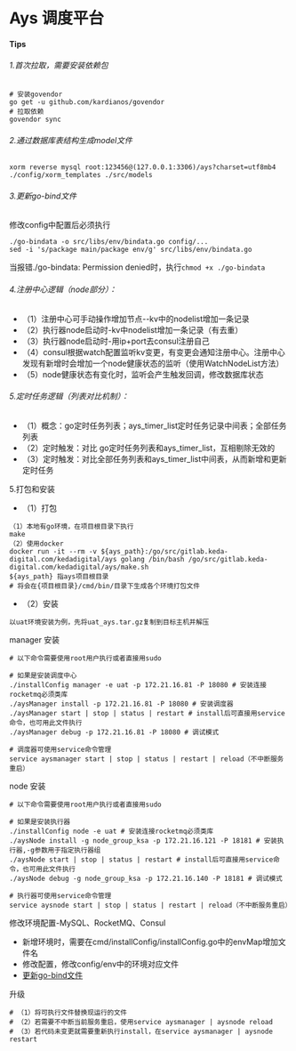 # Ays 调度平台

#### Tips
###### 1.首次拉取，需要安装依赖包
```shell
# 安装govendor
go get -u github.com/kardianos/govendor
# 拉取依赖
govendor sync
```
###### 2.通过数据库表结构生成model文件
```shell
xorm reverse mysql root:123456@(127.0.0.1:3306)/ays?charset=utf8mb4 ./config/xorm_templates ./src/models
```
###### 3.更新go-bind文件
修改config中配置后必须执行
```shell
./go-bindata -o src/libs/env/bindata.go config/...
sed -i 's/package main/package env/g' src/libs/env/bindata.go
```
当报错./go-bindata: Permission denied时，执行`chmod +x ./go-bindata`

###### 4.注册中心逻辑（node部分）：
- （1）注册中心可手动操作增加节点--kv中的nodelist增加一条记录
- （2）执行器node启动时-kv中nodelist增加一条记录（有去重）
- （3）执行器node启动时-用ip+port去consul注册自己
- （4）consul根据watch配置监听kv变更，有变更会通知注册中心。注册中心发现有新增时会增加一个node健康状态的监听（使用WatchNodeList方法）
- （5）node健康状态有变化时，监听会产生触发回调，修改数据库状态

###### 5.定时任务逻辑（列表对比机制）：
- （1）概念：go定时任务列表；ays_timer_list定时任务记录中间表；全部任务列表
- （2）定时触发：对比 go定时任务列表和ays_timer_list，互相剔除无效的
- （3）定时触发：对比全部任务列表和ays_timer_list中间表，从而新增和更新定时任务

5.打包和安装
- （1）打包
```shell
（1）本地有go环境，在项目根目录下执行
make
（2）使用docker
docker run -it --rm -v ${ays_path}:/go/src/gitlab.keda-digital.com/kedadigital/ays golang /bin/bash /go/src/gitlab.keda-digital.com/kedadigital/ays/make.sh
${ays_path} 指ays项目根目录
# 将会在{项目根目录}/cmd/bin/目录下生成各个环境打包文件
```
- （2）安装

`以uat环境安装为例，先将uat_ays.tar.gz复制到目标主机并解压`

manager 安装
```shell
# 以下命令需要使用root用户执行或者直接用sudo

# 如果是安装调度中心
./installConfig manager -e uat -p 172.21.16.81 -P 18080 # 安装连接rocketmq必须类库
./aysManager install -p 172.21.16.81 -P 18080 # 安装调度器
./aysManager start | stop | status | restart # install后可直接用service命令，也可用此文件执行
./aysManager debug -p 172.21.16.81 -P 18080 # 调试模式

# 调度器可使用service命令管理
service aysmanager start | stop | status | restart | reload（不中断服务重启）
```
node 安装
```shell
# 以下命令需要使用root用户执行或者直接用sudo

# 如果是安装执行器
./installConfig node -e uat # 安装连接rocketmq必须类库
./aysNode install -g node_group_ksa -p 172.21.16.121 -P 18181 # 安装执行器,-g参数用于指定执行器组
./aysNode start | stop | status | restart # install后可直接用service命令，也可用此文件执行
./aysNode debug -g node_group_ksa -p 172.21.16.140 -P 18181 # 调试模式

# 执行器可使用service命令管理
service aysnode start | stop | status | restart | reload（不中断服务重启）
```

修改环境配置-MySQL、RocketMQ、Consul
- 新增环境时，需要在cmd/installConfig/installConfig.go中的envMap增加文件名
- 修改配置，修改config/env中的环境对应文件
- [更新go-bind文件](#3.更新go-bind文件)

升级
```shell
# （1）将可执行文件替换现运行的文件
# （2）若需要不中断当前服务重启，使用service aysmanager | aysnode reload
# （3）若代码未变更就需要重新执行install，在service aysmanager | aysnode restart
```